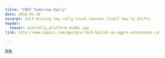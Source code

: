 ```yaml
---
title: "CNET Tomorrow Daily"
date: 2016-05-18
excerpt: Self-driving toy rally truck teaches itself how to driftz
header:
  teaser: autorally_platform_muddy.jpg
link: http://www.popsci.com/georgia-tech-builds-an-aggro-autonomous-rally-car

---
```


[link](#)

